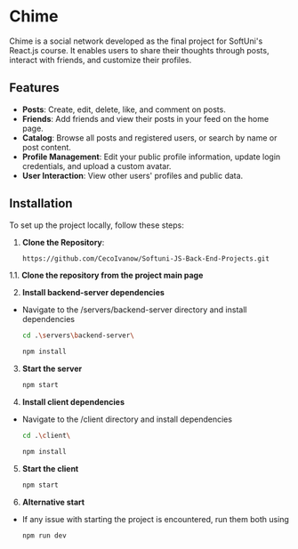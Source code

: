# Chime

Chime is a social network developed as the final project for SoftUni's React.js course. It enables users to share their thoughts through posts, interact with friends, and customize their profiles.

## Features

- **Posts**: Create, edit, delete, like, and comment on posts.
- **Friends**: Add friends and view their posts in your feed on the home page.
- **Catalog**: Browse all posts and registered users, or search by name or post content.
- **Profile Management**: Edit your public profile information, update login credentials, and upload a custom avatar.
- **User Interaction**: View other users' profiles and public data.

## Installation

To set up the project locally, follow these steps:

1. **Clone the Repository**:

   ```bash
   https://github.com/CecoIvanow/Softuni-JS-Back-End-Projects.git

1.1. **Clone the repository from the project main page**

2. **Install backend-server dependencies**

- Navigate to the /servers/backend-server directory and install dependencies

   ```bash
   cd .\servers\backend-server\

   npm install
   
3. **Start the server**

   ```bash
   npm start

4. **Install client dependencies**

- Navigate to the /client directory and install dependencies

   ```bash
   cd .\client\

   npm install

5. **Start the client**

    ```bash
    npm start

6. **Alternative start**

- If any issue with starting the project is encountered, run them both using

   ```bash
   npm run dev
